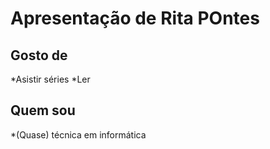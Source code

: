 # Apresentação de Rita POntes 

## Gosto de 
*Asistir séries
*Ler

## Quem sou
*(Quase) técnica em informática

